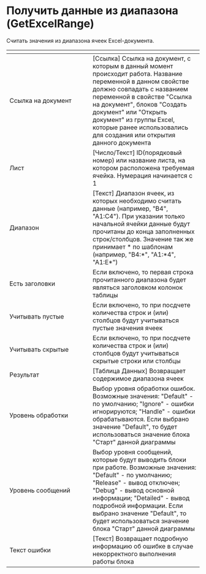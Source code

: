 # Получить данные из диапазона (GetExcelRange)

Считать значения из диапазона ячеек Excel-документа.

<table data-header-hidden><thead><tr><th width="201"></th><th></th></tr></thead><tbody><tr><td>Ссылка на документ</td><td>[Ссылка] Ссылка на документ, с которым в данный момент происходит работа. Название переменной в данном свойстве должно совпадать с названием переменной в свойстве "Ссылка на документ", блоков "Создать документ" или "Открыть документ" из группы Excel, которые ранее использовались для создания или открытия данного документа</td></tr><tr><td>Лист</td><td>[Число/Текст] ID(порядковый номер) или название листа, на котором расположена требуемая ячейка. Нумерация начинается с 1</td></tr><tr><td>Диапазон</td><td>[Текст] Диапазон ячеек, из которых необходимо считать данные (например, "B4", "A1:C4"). При указании только начальной ячейки данные будут прочитаны до конца заполненных строк/столбцов. Значение так же принимает * по шаблонам (например, "B4:*", "A1:*4", "A1:E*")</td></tr><tr><td>Есть заголовки</td><td>Если включено, то первая строка прочитанного диапазона будет являться заголовком колонок таблицы</td></tr><tr><td>Учитывать пустые</td><td>Если включено, то при посдчете количества строк и (или) столбцов будут учитываться пустые значения ячеек</td></tr><tr><td>Учитывать скрытые</td><td>Если включено, то при посдчете количества строк и (или) столбцов будут учитываться скрытые строки или столбцы</td></tr><tr><td>Результат</td><td>[Таблица Данных] Возвращает содержимое диапазона ячеек</td></tr><tr><td>Уровень обработки</td><td>Выбор уровня обработки ошибок. Возможные значения: "Default" - по умолчанию; "Ignore" - ошибки игнорируются; "Handle" - ошибки обрабатываются. Если выбрано значение "Default", то будет использоваться значение блока "Старт" данной диаграммы</td></tr><tr><td>Уровень сообщений</td><td>Выбор уровня сообщений, которые будут выводить блоки при работе. Возможные значения: "Default" - по умолчанию; "Release" - вывод отключен; "Debug" - вывод основной информации; "Detailed" - вывод подробной информации. Если выбрано значение "Default", то будет использоваться значение блока "Старт" данной диаграммы</td></tr><tr><td>Текст ошибки</td><td>[Текст] Возвращает подробную информацию об ошибке в случае некорректного выполнения работы блока</td></tr></tbody></table>
